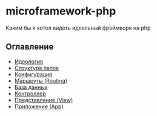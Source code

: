 microframework-php
==================

Каким бы я хотел видеть идеальный фреймворк на php

Оглавление
----------
- [Идеология](doc/ideology.md)
- [Структура папок](doc/structure.md)
- [Конфигурация](doc/config.md)
- [Маршруты (Routing)](doc/routing.md)
- [База данных](doc/database.md)
- [Контроллер](doc/controller.md)
- [Представление (View)](doc/view.md)
- [Приложение (App)](doc/application.md)
